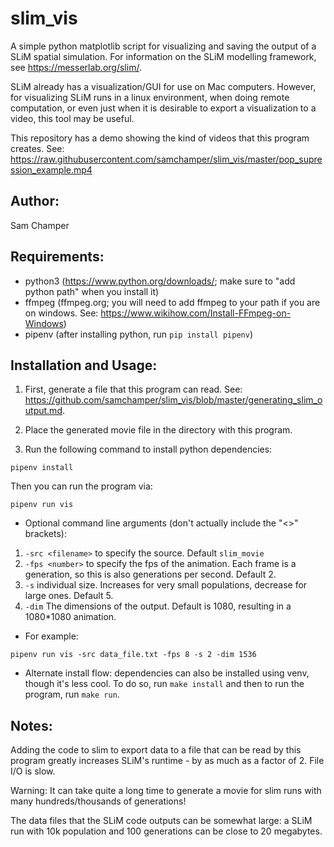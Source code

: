 # slim_vis

A simple python matplotlib script for visualizing and saving the output of a SLiM spatial simulation.
For information on the SLiM modelling framework, see https://messerlab.org/slim/.

SLiM already has a visualization/GUI for use on Mac computers. However, for visualizing SLiM runs in a
linux environment, when doing remote computation, or even just when it is desirable to export a
visualization to a video, this tool may be useful.

This repository has a demo showing the kind of videos that this program creates.
See: https://raw.githubusercontent.com/samchamper/slim_vis/master/pop_supression_example.mp4

## Author:

Sam Champer

## Requirements:
* python3 (https://www.python.org/downloads/; make sure to "add python path" when you install it)
* ffmpeg (ffmpeg.org; you will need to add ffmpeg to your path if you are on windows.
    See: https://www.wikihow.com/Install-FFmpeg-on-Windows)
* pipenv (after installing python, run ``pip install pipenv``)

## Installation and Usage:
1. First, generate a file that this program can read.
    See: https://github.com/samchamper/slim_vis/blob/master/generating_slim_output.md.

1. Place the generated movie file in the directory with this program.

1. Run the following command to install python dependencies:
```
pipenv install
```
Then you can run the program via:
```
pipenv run vis
```
* Optional command line arguments (don't actually include the "<>" brackets):
1. ``-src <filename>`` to specify the source. Default ``slim_movie``
1. ``-fps <number>`` to specify the fps of the animation. Each frame is a generation, 
    so this is also generations per second. Default 2.
1. ``-s`` individual size. Increases for very small populations, decrease for large ones. Default 5.
1. ``-dim`` The dimensions of the output. Default is 1080, resulting in a 1080*1080 animation.

* For example:
```
pipenv run vis -src data_file.txt -fps 8 -s 2 -dim 1536
```

* Alternate install flow: dependencies can also be installed using venv, though it's less cool.
    To do so, run ``make install`` and then to run the program, run ``make run``.

## Notes:
Adding the code to slim to export data to a file that can be read by this program greatly increases SLiM's
runtime - by as much as a factor of 2. File I/O is slow.

Warning: It can take quite a long time to generate a movie for slim runs with many hundreds/thousands of generations!

The data files that the SLiM code outputs can be somewhat large: a SLiM run with 10k population and 100
generations can be close to 20 megabytes.
